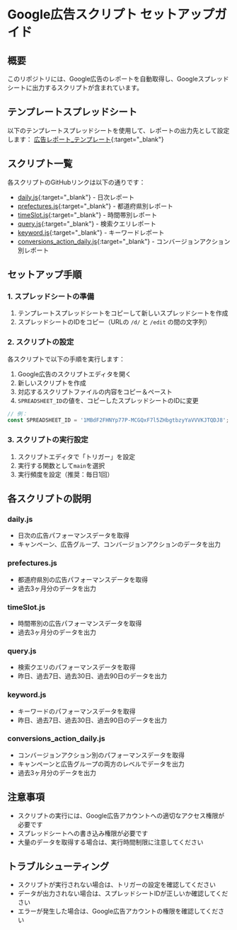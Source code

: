 # Google広告スクリプト セットアップガイド

## 概要
このリポジトリには、Google広告のレポートを自動取得し、Googleスプレッドシートに出力するスクリプトが含まれています。

## テンプレートスプレッドシート
以下のテンプレートスプレッドシートを使用して、レポートの出力先として設定します：
[広告レポート_テンプレート](https://docs.google.com/spreadsheets/d/1MBdF2FHNYp77P-MCGQxF7l5ZHbgtbzyYaVVVKJTQDJ8/edit?usp=sharing){:target="_blank"}

## スクリプト一覧
各スクリプトのGitHubリンクは以下の通りです：

- [daily.js](https://github.com/ShogoKumazaki/Ads_script/blob/main/daily.js){:target="_blank"} - 日次レポート
- [prefectures.js](https://github.com/ShogoKumazaki/Ads_script/blob/main/prefectures.js){:target="_blank"} - 都道府県別レポート
- [timeSlot.js](https://github.com/ShogoKumazaki/Ads_script/blob/main/timeSlot.js){:target="_blank"} - 時間帯別レポート
- [query.js](https://github.com/ShogoKumazaki/Ads_script/blob/main/query.js){:target="_blank"} - 検索クエリレポート
- [keyword.js](https://github.com/ShogoKumazaki/Ads_script/blob/main/keyword.js){:target="_blank"} - キーワードレポート
- [conversions_action_daily.js](https://github.com/ShogoKumazaki/Ads_script/blob/main/conversions_action_daily.js){:target="_blank"} - コンバージョンアクション別レポート

## セットアップ手順

### 1. スプレッドシートの準備
1. テンプレートスプレッドシートをコピーして新しいスプレッドシートを作成
2. スプレッドシートのIDをコピー（URLの `/d/` と `/edit` の間の文字列）

### 2. スクリプトの設定
各スクリプトで以下の手順を実行します：

1. Google広告のスクリプトエディタを開く
2. 新しいスクリプトを作成
3. 対応するスクリプトファイルの内容をコピー＆ペースト
4. `SPREADSHEET_ID`の値を、コピーしたスプレッドシートのIDに変更

```javascript
// 例：
const SPREADSHEET_ID = '1MBdF2FHNYp77P-MCGQxF7l5ZHbgtbzyYaVVVKJTQDJ8';
```

### 3. スクリプトの実行設定
1. スクリプトエディタで「トリガー」を設定
2. 実行する関数として`main`を選択
3. 実行頻度を設定（推奨：毎日1回）

## 各スクリプトの説明

### daily.js
- 日次の広告パフォーマンスデータを取得
- キャンペーン、広告グループ、コンバージョンアクションのデータを出力

### prefectures.js
- 都道府県別の広告パフォーマンスデータを取得
- 過去3ヶ月分のデータを出力

### timeSlot.js
- 時間帯別の広告パフォーマンスデータを取得
- 過去3ヶ月分のデータを出力

### query.js
- 検索クエリのパフォーマンスデータを取得
- 昨日、過去7日、過去30日、過去90日のデータを出力

### keyword.js
- キーワードのパフォーマンスデータを取得
- 昨日、過去7日、過去30日、過去90日のデータを出力

### conversions_action_daily.js
- コンバージョンアクション別のパフォーマンスデータを取得
- キャンペーンと広告グループの両方のレベルでデータを出力
- 過去3ヶ月分のデータを出力

## 注意事項
- スクリプトの実行には、Google広告アカウントへの適切なアクセス権限が必要です
- スプレッドシートへの書き込み権限が必要です
- 大量のデータを取得する場合は、実行時間制限に注意してください

## トラブルシューティング
- スクリプトが実行されない場合は、トリガーの設定を確認してください
- データが出力されない場合は、スプレッドシートIDが正しいか確認してください
- エラーが発生した場合は、Google広告アカウントの権限を確認してください
